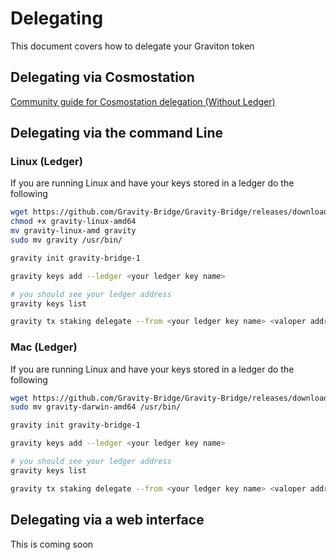 # Delegating

This document covers how to delegate your Graviton token

## Delegating via Cosmostation

[Community guide for Cosmostation delegation (Without Ledger)](https://stakeking.notion.site/Gravity-Bridge-Delegation-Guide-c9c0ff7b190b45b9a4e6b7a54c62a996)

## Delegating via the command Line

### Linux (Ledger)

If you are running Linux and have your keys stored in a ledger do the following

```bash
wget https://github.com/Gravity-Bridge/Gravity-Bridge/releases/download/v1.0.8/gravity-linux-amd64
chmod +x gravity-linux-amd64
mv gravity-linux-amd gravity
sudo mv gravity /usr/bin/

gravity init gravity-bridge-1

gravity keys add --ledger <your ledger key name>

# you should see your ledger address
gravity keys list 

gravity tx staking delegate --from <your ledger key name> <valoper address> <amount> --node http://chainripper-2.althea.net:26657 --chain-id gravity-bridge-1
```

### Mac (Ledger)

If you are running Linux and have your keys stored in a ledger do the following

```bash
wget https://github.com/Gravity-Bridge/Gravity-Bridge/releases/download/v1.0.8/gravity-darwin-amd64
sudo mv gravity-darwin-amd64 /usr/bin/

gravity init gravity-bridge-1

gravity keys add --ledger <your ledger key name>

# you should see your ledger address
gravity keys list 

gravity tx staking delegate --from <your ledger key name> <valoper address> <amount> --node http://chainripper-2.althea.net:26657 --chain-id gravity-bridge-1
```

## Delegating via a web interface

This is coming soon

